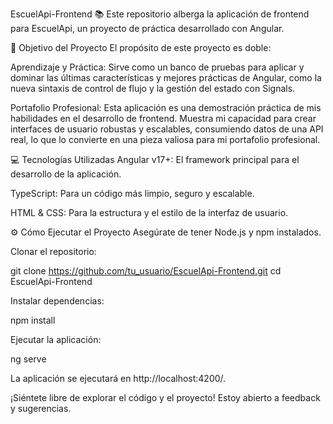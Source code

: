 EscuelApi-Frontend 📚
Este repositorio alberga la aplicación de frontend para EscuelApi, un proyecto de práctica desarrollado con Angular.

🚀 Objetivo del Proyecto
El propósito de este proyecto es doble:

Aprendizaje y Práctica: Sirve como un banco de pruebas para aplicar y dominar las últimas características y mejores prácticas de Angular, como la nueva sintaxis de control de flujo y la gestión del estado con Signals.

Portafolio Profesional: Esta aplicación es una demostración práctica de mis habilidades en el desarrollo de frontend. Muestra mi capacidad para crear interfaces de usuario robustas y escalables, consumiendo datos de una API real, lo que lo convierte en una pieza valiosa para mi portafolio profesional.

💻 Tecnologías Utilizadas
Angular v17+: El framework principal para el desarrollo de la aplicación.

TypeScript: Para un código más limpio, seguro y escalable.

HTML & CSS: Para la estructura y el estilo de la interfaz de usuario.

⚙️ Cómo Ejecutar el Proyecto
Asegúrate de tener Node.js y npm instalados.

Clonar el repositorio:

git clone https://github.com/tu_usuario/EscuelApi-Frontend.git
cd EscuelApi-Frontend

Instalar dependencias:

npm install

Ejecutar la aplicación:

ng serve

La aplicación se ejecutará en http://localhost:4200/.

¡Siéntete libre de explorar el código y el proyecto! Estoy abierto a feedback y sugerencias.
